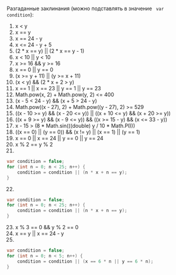 Разгаданные заклинания (можно подставлять в значение ` var condition`):
1. x < y
2. x == y
3. x == 24 - y
4. x <= 24 - y + 5
5. (2 * x == y) || (2 * x == y - 1)
6. x < 10 || y < 10
7. x >= 16 && y >= 16
8. x == 0 || y == 0
9. (x >= y + 11) || (y >= x + 11)
10. (x < y) && (2 * x + 2 > y)
11. x == 1 || x == 23 || y == 1 || y == 23
12. Math.pow(x, 2) + Math.pow(y, 2) <= 400
13. (x - 5 < 24 - y) && (x + 5 > 24 - y)
14. Math.pow((x - 27), 2) + Math.pow((y - 27), 2) >= 529
15. ((x - 10 >= y) && (x - 20 <= y)) || ((x + 10 <= y) && (x + 20 >= y))
16. ((x + 9 >= y) && (x - 9 <= y)) && ((x >= 15 - y) && (x <= 33 - y))
17. x - 15 > (8 * Math.sin(((double) y / 10 * Math.PI)))
18. ((x == 0) || (y == 0)) && (x != y) || (x == 1) || (y == 1)
19. x == 0 || x == 24 || y == 0 || y == 24
20. x % 2 == y % 2
21. 
```java
var condition = false;
for (int n = 0; n < 25; n++) {
    condition = condition || (n * x + n == y);
}
```
22.
```java
var condition = false;
for (int n = 0; n < 25; n++) {
    condition = condition || (n * x + n == y);
}
```
23. x % 3 == 0 && y % 2 == 0
24. x == y || x == 24 - y
25.
```java
var condition = false;
for (int n = 0; n < 5; n++) {
    condition = condition || (x == 6 * n || y == 6 * n);
}
```

 
